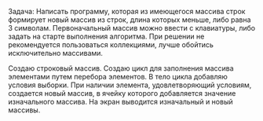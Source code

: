 Задача: Написать программу, которая из имеющегося массива строк формирует новый массив из строк, длина которых меньше, либо равна 3 символам. Первоначальный массив можно ввести с клавиатуры, либо задать на старте выполнения алгоритма. При решении не рекомендуется пользоваться коллекциями, лучше обойтись исключительно массивами.

Создаю строковый массив.
Создаю цикл для заполнения массива элементами путем перебора элементов.
В тело цикла добавляю условия выборки.
При наличии элемента, удовлетворяющий условиям, создается новый массив, в ячейку которого добавляется значение изначального массива.
На экран выводится изначальный и новый массивы.